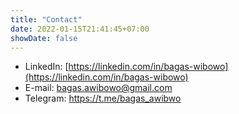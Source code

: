 ```yaml
---
title: "Contact"
date: 2022-01-15T21:41:45+07:00
showDate: false
---
```


- LinkedIn: [https://linkedin.com/in/bagas-wibowo](https://linkedin.com/in/bagas-wibowo)
- E-mail: bagas.awibowo@gmail.com
- Telegram: https://t.me/bagas_awibwo